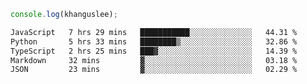 ```js
console.log(khanguslee);
```

<!--START_SECTION:waka-->

```txt
JavaScript   7 hrs 29 mins   ███████████░░░░░░░░░░░░░░   44.31 %
Python       5 hrs 33 mins   ████████▒░░░░░░░░░░░░░░░░   32.86 %
TypeScript   2 hrs 25 mins   ███▓░░░░░░░░░░░░░░░░░░░░░   14.39 %
Markdown     32 mins         ▓░░░░░░░░░░░░░░░░░░░░░░░░   03.18 %
JSON         23 mins         ▓░░░░░░░░░░░░░░░░░░░░░░░░   02.29 %
```

<!--END_SECTION:waka-->

<!--
**khanguslee/khanguslee** is a ✨ _special_ ✨ repository because its `README.md` (this file) appears on your GitHub profile.

Here are some ideas to get you started:

- 🔭 I’m currently working on ...
- 🌱 I’m currently learning ...
- 👯 I’m looking to collaborate on ...
- 🤔 I’m looking for help with ...
- 💬 Ask me about ...
- 📫 How to reach me: ...
- 😄 Pronouns: ...
- ⚡ Fun fact: ...
-->
